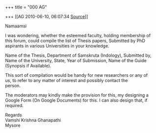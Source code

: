 +++
title = "000 AG"

+++
[[AG	2010-06-10, 06:07:34 [Source](https://groups.google.com/g/bvparishat/c/Rjgf5_8qoUs)]]



Namaamsi  
  
I was wondering, whether the esteemed faculty, holding membership of  
this forum, could compile the list of Thesis papers, Submitted by PhD  
aspirants in various Universities in your knowledge.  
  
Name of the Thesis, Department of Samskruta (Indology), Submitted by,  
Name of the University, State, Year of Submission, Name of the Guide  
(Synopsis if Available).  
  
This sort of compilation would be handy for new researchers or any of  
us, to refer to any matter of interest and possibly contact the  
person.  
  
The moderators may kindly make the provision for this, my designing a  
Google Form (On Google Documents) for this. I can also design that, if  
required.  
  
Regards  
Vamshi Krishna Ghanapathi  
Mysore

